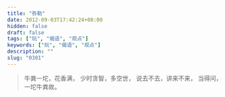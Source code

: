 ```yaml
---
title: "弥勒"
date: 2012-09-03T17:42:24+08:00
hidden: false
draft: false
tags: ["玩", "偈语", "观点"]
keywords: ["玩", "偈语", "观点"]
description: ""
slug: "0301"
---
```


> 牛粪一坨，花香满，
> 少时贪智，多空世，
> 说去不去，讲来不来，
> 当得问，一坨牛粪故。
<!--more-->